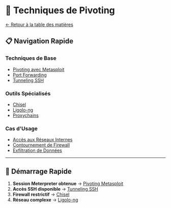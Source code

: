 # 🔄 Techniques de Pivoting

[← Retour à la table des matières](../README.md)

## 📋 Navigation Rapide

### Techniques de Base
- [Pivoting avec Metasploit](metasploit-pivoting.md)
- [Port Forwarding](port-forwarding.md)
- [Tunneling SSH](ssh-tunneling.md)

### Outils Spécialisés
- [Chisel](chisel.md)
- [Ligolo-ng](ligolo-ng.md)
- [Proxychains](proxychains.md)

### Cas d'Usage
- [Accès aux Réseaux Internes](network-access.md)
- [Contournement de Firewall](firewall-bypass.md)
- [Exfiltration de Données](data-exfiltration.md)

---

## 🎯 Démarrage Rapide

1. **Session Meterpreter obtenue** → [Pivoting Metasploit](metasploit-pivoting.md)
2. **Accès SSH disponible** → [Tunneling SSH](ssh-tunneling.md)
3. **Firewall restrictif** → [Chisel](chisel.md)
4. **Réseau complexe** → [Ligolo-ng](ligolo-ng.md)